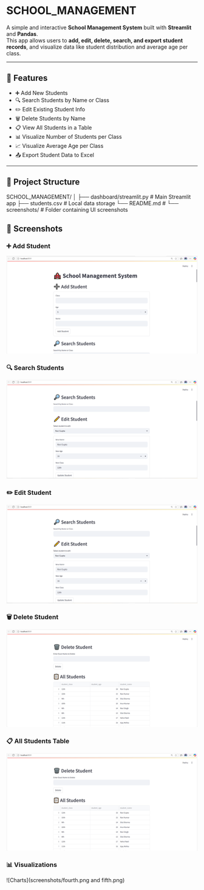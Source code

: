 # SCHOOL_MANAGEMENT

A simple and interactive **School Management System** built with **Streamlit** and **Pandas**.  
This app allows users to **add, edit, delete, search, and export student records**, and visualize data like student distribution and average age per class.

---

## 🔧 Features

- ➕ Add New Students
- 🔍 Search Students by Name or Class
- ✏️ Edit Existing Student Info
- 🗑️ Delete Students by Name
- 📋 View All Students in a Table
- 📊 Visualize Number of Students per Class
- 📈 Visualize Average Age per Class
- 📤 Export Student Data to Excel

---

## 📁 Project Structure
SCHOOL_MANAGEMENT/
│
├── dashboard/streamlit.py # Main Streamlit app
├── students.csv # Local data storage
└── README.md #
└── screenshots/ # Folder containing UI screenshots
## 📸 Screenshots

### ➕ Add Student
![Add Student](screenshots/first.png)

### 🔍 Search Students  
![Search Student](screenshots/second.png)

### ✏️ Edit Student  
![Edit Student](screenshots/second.png)

### 🗑️ Delete Student  
![Delete Student](screenshots/third.png)

### 📋 All Students Table
![All Students](screenshots/third.png)

### 📊 Visualizations
![Charts](screenshots/fourth.png and fifth.png)



